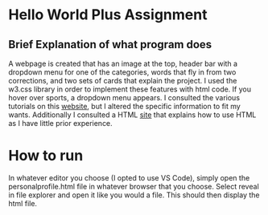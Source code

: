 # Hello World Plus Assignment
## Brief Explanation of what program does
A webpage is created that has an image at the top, header bar with a dropdown menu for one of the categories, words that fly in from two corrections, and two sets of cards that explain the project. I used the w3.css library in order to implement these features with html code. If you hover over sports, a dropdown menu appears. I consulted the various tutorials on this [website](https://www.w3schools.com/w3css/default.asp), but I altered the specific information to fit my wants. Additionally I consulted a HTML [site](https://www.w3schools.com/html/default.asp) that explains how to use HTML as I have little prior experience.

# How to run 
In whatever editor you choose (I opted to use VS Code), simply open the personalprofile.html file in whatever browser that you choose. Select reveal in file explorer and open it like you would a file. This should then display the html file.